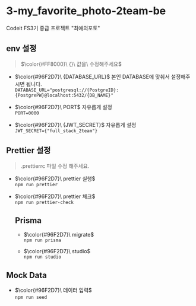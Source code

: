 # 3-my_favorite_photo-2team-be

Codeit FS3기 중급 프로젝트 "최애의포토"

## env 설정

>  $\color{#FF8000}\ {}\ 값을\ 수정해주세요$

- $\color{#96F2D7}\ {DATABASE_URL}$
  본인 DATABASE에 맞춰서 설정해주시면 됩니다. <br />
  `DATABASE_URL="postgresql://{PostgreID}:{PostgrePW}@localhost:5432/{DB_NAME}"`

- $\color{#96F2D7}\ PORT$
  자유롭게 설정 <br />
  `PORT=0000`

- $\color{#96F2D7}\ {JWT_SECRET}$
  자유롭게 설정 <br />
  `JWT_SECRET={"full_stack_2team"}`

## Prettier 설정

> .prettierrc 파일 수정 해주세요.

- $\color{#96F2D7}\ prettier 실행$ <br />
  `npm run prettier`

- $\color{#96F2D7}\ prettier 체크$ <br />
  `npm run prettier-check`

  ## Prisma

  - $\color{#96F2D7}\ migrate$ <br />
    `npm run prisma`

  - $\color{#96F2D7}\ studio$ <br />
    `npm run studio`

## Mock Data

- $\color{#96F2D7}\ 데이터 입력$ <br />
  `npm run seed`
